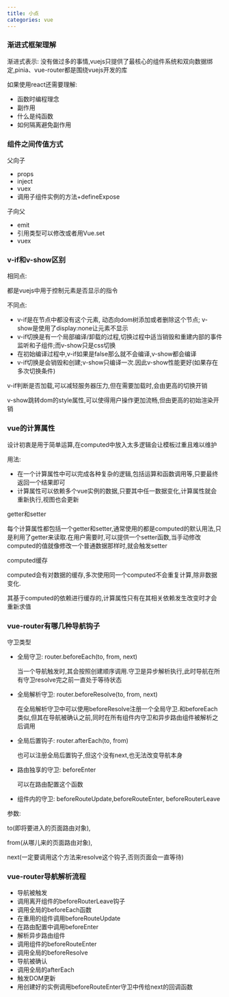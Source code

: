 ```yaml
---
title: 小点
categories: vue
---
```


### 渐进式框架理解

渐进式表示: 没有做过多的事情,vuejs只提供了最核心的组件系统和双向数据绑定,pinia、vue-router都是围绕vuejs开发的库

如果使用react还需要理解:
- 函数时编程理念
- 副作用
- 什么是纯函数
- 如何隔离避免副作用

### 组件之间传值方式

父向子
- props
- inject
- vuex
- 调用子组件实例的方法+defineExpose

子向父

- emit
- 引用类型可以修改或者用Vue.set
- vuex

### v-if和v-show区别

相同点:

都是vuejs中用于控制元素是否显示的指令

不同点:

- v-if是在节点中都没有这个元素, 动态向dom树添加或者删除这个节点; v-show是使用了display:none让元素不显示
- v-if切换是有一个局部编译/卸载的过程,切换过程中适当销毁和重建内部的事件监听和子组件;而v-show只是css切换
- 在初始编译过程中,v-if如果是false那么就不会编译,v-show都会编译
- v-if切换是会销毁和创建;v-show只编译一次.因此v-show性能更好(如果存在多次切换条件)

v-if判断是否加载,可以减轻服务器压力,但在需要加载时,会由更高的切换开销

v-show跳转dom的style属性,可以使得用户操作更加流畅,但由更高的初始渲染开销

### vue的计算属性

设计初衷是用于简单运算,在computed中放入太多逻辑会让模板过重且难以维护

用法:

- 在一个计算属性中可以完成各种复杂的逻辑,包括运算和函数调用等,只要最终返回一个结果即可
- 计算属性可以依赖多个vue实例的数据,只要其中任一数据变化,计算属性就会重新执行,视图也会更新

getter和setter

每个计算属性都包括一个getter和setter,通常使用的都是computed的默认用法,只是利用了getter来读取.在用户需要时,可以提供一个setter函数,当手动修改computed的值就像修改一个普通数据那样时,就会触发setter

computed缓存

computed会有对数据的缓存,多次使用同一个computed不会重复计算,除非数据变化.

其基于computed的依赖进行缓存的,计算属性只有在其相关依赖发生改变时才会重新求值

### vue-router有哪几种导航钩子

守卫类型

- 全局守卫: router.beforeEach(to, from, next)

    当一个导航触发时,其会按照创建顺序调用.守卫是异步解析执行,此时导航在所有守卫resolve完之前一直处于等待状态
- 全局解析守卫: router.beforeResolve(to, from, next)

    在全局解析守卫中可以使用beforeResolve注册一个全局守卫.和beforeEach类似,但其在导航被确认之前,同时在所有组件内守卫和异步路由组件被解析之后调用

- 全局后置钩子: router.afterEach(to, from)

    也可以注册全局后置钩子,但这个没有next,也无法改变导航本身
- 路由独享的守卫: beforeEnter

    可以在路由配置这个函数
- 组件内的守卫: beforeRouteUpdate,beforeRouteEnter,  beforeRouterLeave

参数:

to(即将要进入的页面路由对象), 

from(从哪儿来的页面路由对象), 

next(一定要调用这个方法来resolve这个钩子,否则页面会一直等待)

### vue-router导航解析流程

- 导航被触发
- 调用离开组件的beforeRouterLeave钩子
- 调用全局的beforeEach函数
- 在重用的组件调用beforeRouteUpdate
- 在路由配置中调用beforeEnter
- 解析异步路由组件
- 调用组件的beforeRouteEnter
- 调用全局的beforeResolve
- 导航被确认
- 调用全局的afterEach
- 触发DOM更新
- 用创建好的实例调用beforeRouteEnter守卫中传给next的回调函数

